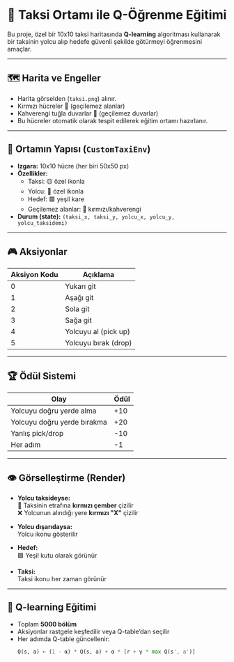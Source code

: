 # 🚕 Taksi Ortamı ile Q-Öğrenme Eğitimi

Bu proje, özel bir 10x10 taksi haritasında **Q-learning** algoritması kullanarak bir taksinin yolcu alıp hedefe güvenli şekilde götürmeyi öğrenmesini amaçlar.

---

## 🗺️ Harita ve Engeller
- Harita görselden (`taksi.png`) alınır.
- Kırmızı hücreler 🚫 (geçilemez alanlar)
- Kahverengi tuğla duvarlar 🧱 (geçilemez duvarlar)
- Bu hücreler otomatik olarak tespit edilerek eğitim ortamı hazırlanır.

---

## 🧩 Ortamın Yapısı (`CustomTaxiEnv`)
- **Izgara:** 10x10 hücre (her biri 50x50 px)
- **Özellikler:**
  - Taksi: 🟡 özel ikonla
  - Yolcu: 🧍 özel ikonla
  - Hedef: 🟩 yeşil kare
  - Geçilemez alanlar: 🔴 kırmızı/kahverengi
- **Durum (state):**
  `(taksi_x, taksi_y, yolcu_x, yolcu_y, yolcu_taksidemi)`

---

## 🎮 Aksiyonlar
| Aksiyon Kodu | Açıklama              |
|--------------|-----------------------|
| 0            | Yukarı git            |
| 1            | Aşağı git             |
| 2            | Sola git              |
| 3            | Sağa git              |
| 4            | Yolcuyu al (pick up)  |
| 5            | Yolcuyu bırak (drop)  |

---

## 🏆 Ödül Sistemi
| Olay                          | Ödül   |
|-------------------------------|--------|
| Yolcuyu doğru yerde alma      | +10    |
| Yolcuyu doğru yerde bırakma   | +20    |
| Yanlış pick/drop              | -10    |
| Her adım                      | -1     |

---

## 👁️ Görselleştirme (Render)
- **Yolcu taksideyse:**  
  🔴 Taksinin etrafına **kırmızı çember** çizilir  
  ❌ Yolcunun alındığı yere **kırmızı "X"** çizilir

- **Yolcu dışarıdaysa:**  
  Yolcu ikonu gösterilir

- **Hedef:**  
  🟩 Yeşil kutu olarak görünür

- **Taksi:**  
  Taksi ikonu her zaman görünür

---

## 🤖 Q-learning Eğitimi
- Toplam **5000 bölüm**
- Aksiyonlar rastgele keşfedilir veya Q-table’dan seçilir
- Her adımda Q-table güncellenir:
  ```python
  Q(s, a) ← (1 - α) * Q(s, a) + α * [r + γ * max Q(s', a')]

